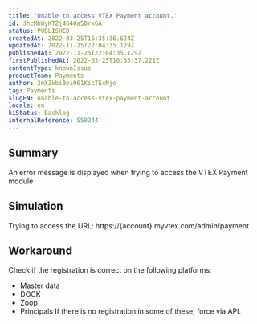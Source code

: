 ```yaml
---
title: 'Unable to access VTEX Payment account.'
id: 3hcMhWyKTZj4S40a5DrxGA
status: PUBLISHED
createdAt: 2022-03-25T16:35:36.624Z
updatedAt: 2022-11-25T22:04:35.129Z
publishedAt: 2022-11-25T22:04:35.129Z
firstPublishedAt: 2022-03-25T16:35:37.221Z
contentType: knownIssue
productTeam: Payments
author: 2mXZkbi0oi061KicTExNjo
tag: Payments
slugEN: unable-to-access-vtex-payment-account
locale: en
kiStatus: Backlog
internalReference: 550244
---
```


## Summary


An error message is displayed when trying to access the VTEX Payment module



## Simulation


Trying to access the URL: https://{account}.myvtex.com/admin/payment



## Workaround


Check if the registration is correct on the following platforms:

- Master data
- DOCK
- Zoop
- Principals
If there is no registration in some of these, force via API.

